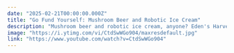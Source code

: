 ```yaml
---
date: "2025-02-21T00:00:00.000Z"
title: "Go Fund Yourself: Mushroom Beer and Robotic Ice Cream"
description: "Mushroom beer and robotic ice cream, anyone? Eden's Harvest is reinventing craft beer with chaga mushroom brews packed with antioxidants, while Dice Cream is revolutionizing ice cream with autonomous pods serving cubed scoops in 40 seconds."
image: "https://i.ytimg.com/vi/CtdSwWGo904/maxresdefault.jpg"
link: "https://www.youtube.com/watch?v=CtdSwWGo904"
---
```

